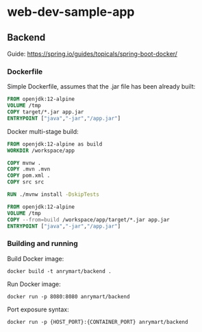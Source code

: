 # web-dev-sample-app

## Backend

Guide: https://spring.io/guides/topicals/spring-boot-docker/

### Dockerfile

Simple Dockerfile, assumes that the .jar file has been already built:

```dockerfile
FROM openjdk:12-alpine
VOLUME /tmp
COPY target/*.jar app.jar
ENTRYPOINT ["java","-jar","/app.jar"]
```

Docker multi-stage build:

```dockerfile
FROM openjdk:12-alpine as build
WORKDIR /workspace/app

COPY mvnw .
COPY .mvn .mvn
COPY pom.xml .
COPY src src

RUN ./mvnw install -DskipTests

FROM openjdk:12-alpine
VOLUME /tmp
COPY --from=build /workspace/app/target/*.jar app.jar
ENTRYPOINT ["java","-jar","/app.jar"]
```

### Building and running

Build Docker image:

```shell
docker build -t anrymart/backend .
```

Run Docker image:

```shell
docker run -p 8080:8080 anrymart/backend
```

Port exposure syntax:

```shell
docker run -p {HOST_PORT}:{CONTAINER_PORT} anrymart/backend
```

